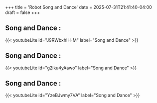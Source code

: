 +++
title = 'Robot Song and Dance'
date = 2025-07-31T21:41:40-04:00
draft = false
+++


## Song and Dance :

{{< youtubeLite id="J9RWbxhIH-M" label="Song and Dance" >}}

## Song and Dance :

{{< youtubeLite id="g2iku4yAawo" label="Song and Dance" >}}

## Song and Dance :

{{< youtubeLite id="YzeBJwmy7VA" label="Song and Dance" >}}
